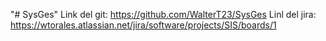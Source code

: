 "# SysGes" 
Link del git: https://github.com/WalterT23/SysGes
Linl del jira: https://wtorales.atlassian.net/jira/software/projects/SIS/boards/1